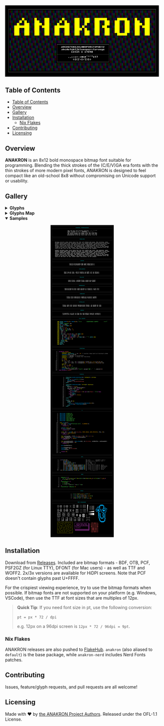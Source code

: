 <div align="center">

![anakron](img/header.png)

</div>

## Table of Contents

- [Table of Contents](#table-of-contents)
- [Overview](#overview)
- [Gallery](#gallery)
- [Installation](#installation)
  - [Nix Flakes](#nix-flakes)
- [Contributing](#contributing)
- [Licensing](#licensing)

## Overview

**ANAKRON** is an 8x12 bold monospace bitmap font suitable for programming.
Blending the thick strokes of the (C/E/V)GA era fonts with the thin strokes of
more modern pixel fonts, ANAKRON is designed to feel compact like an old-school
8x8 without compromising on Unicode support or usability.

## Gallery

<details>
<summary><strong>Glyphs</strong></summary>
<div align="center">

![ANAKRON glyphs](./img/chars.png)

</div>
</details>

<details>
<summary><strong>Glyphs Map</strong></summary>
<div align="center">

![ANAKRON glyphs map](./img/map.png)

</div>
</details>

<details open>
<summary><strong>Samples</strong></summary>
<div align="center">

![ANAKRON samples](./img/sample.png)

</div>
</details>

## Installation

Download from [Releases](https://github.com/molarmanful/ANAKRON/releases).
Included are bitmap formats - BDF, OTB, PCF, PSF2GZ (for Linux TTY), DFONT (for
Mac users) - as well as TTF and WOFF2. 2x/3x versions are available for HiDPI
screens. Note that PCF doesn't contain glyphs past U+FFFF.

For the crispiest viewing experience, try to use the bitmap formats when
possible. If bitmap fonts are not supported on your platform (e.g. Windows,
VSCode), then use the TTF at font sizes that are multiples of 12px.

> **Quick Tip**: If you need font size in pt, use the following conversion:
>
> `pt = px * 72 / dpi`
>
> e.g. 12px on a 96dpi screen is `12px * 72 / 96dpi = 9pt`.

### Nix Flakes

ANAKRON releases are also pushed to
[FlakeHub](https://flakehub.com/flake/molarmanful/ANAKRON). `anakron` (also
aliased to `default`) is the base package, while `anakron-nerd` includes Nerd
Fonts patches.

## Contributing

Issues, feature/glyph requests, and pull requests are all welcome!

## Licensing

Made with ♥ by [the ANAKRON Project Authors](AUTHORS). Released under the
OFL-1.1 License.
